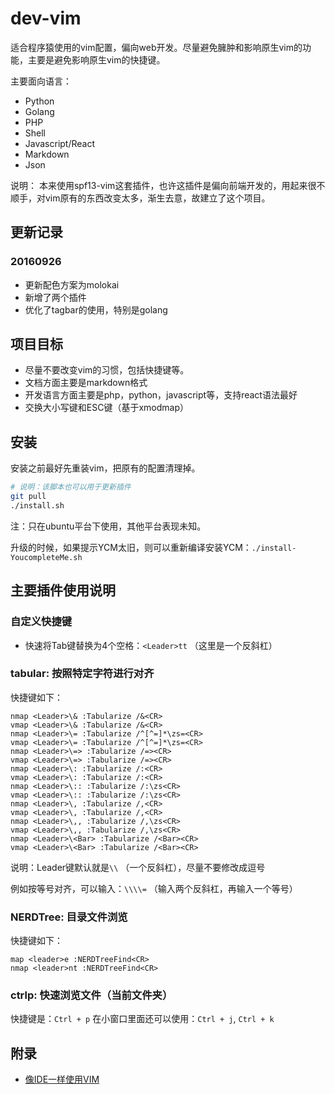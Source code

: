# dev-vim

适合程序猿使用的vim配置，偏向web开发。尽量避免臃肿和影响原生vim的功能，主要是避免影响原生vim的快捷键。

主要面向语言：

- Python
- Golang
- PHP
- Shell
- Javascript/React
- Markdown
- Json

说明：
本来使用spf13-vim这套插件，也许这插件是偏向前端开发的，用起来很不顺手，对vim原有的东西改变太多，渐生去意，故建立了这个项目。

## 更新记录

### 20160926

- 更新配色方案为molokai
- 新增了两个插件
- 优化了tagbar的使用，特别是golang

## 项目目标

- 尽量不要改变vim的习惯，包括快捷键等。
- 文档方面主要是markdown格式
- 开发语言方面主要是php，python，javascript等，支持react语法最好
- 交换大小写键和ESC键（基于xmodmap）

## 安装

安装之前最好先重装vim，把原有的配置清理掉。

```sh 
# 说明：该脚本也可以用于更新插件
git pull
./install.sh 
```

注：只在ubuntu平台下使用，其他平台表现未知。

升级的时候，如果提示YCM太旧，则可以重新编译安装YCM：`./install-YoucompleteMe.sh`


## 主要插件使用说明

### 自定义快捷键

- 快速将Tab键替换为4个空格：`<Leader>tt` （这里是一个反斜杠）

### tabular: 按照特定字符进行对齐

快捷键如下：

```
nmap <Leader>\& :Tabularize /&<CR>
vmap <Leader>\& :Tabularize /&<CR>
nmap <Leader>\= :Tabularize /^[^=]*\zs=<CR>
vmap <Leader>\= :Tabularize /^[^=]*\zs=<CR>
nmap <Leader>\=> :Tabularize /=><CR>
vmap <Leader>\=> :Tabularize /=><CR>
nmap <Leader>\: :Tabularize /:<CR>
vmap <Leader>\: :Tabularize /:<CR>
nmap <Leader>\:: :Tabularize /:\zs<CR>
vmap <Leader>\:: :Tabularize /:\zs<CR>
nmap <Leader>\, :Tabularize /,<CR>
vmap <Leader>\, :Tabularize /,<CR>
nmap <Leader>\,, :Tabularize /,\zs<CR>
vmap <Leader>\,, :Tabularize /,\zs<CR>
nmap <Leader>\<Bar> :Tabularize /<Bar><CR>
vmap <Leader>\<Bar> :Tabularize /<Bar><CR>
```

说明：Leader键默认就是`\\` （一个反斜杠），尽量不要修改成逗号

例如按等号对齐，可以输入：`\\\\=` （输入两个反斜杠，再输入一个等号）

### NERDTree: 目录文件浏览

快捷键如下：

```
map <leader>e :NERDTreeFind<CR>
nmap <leader>nt :NERDTreeFind<CR>
```

### ctrlp: 快速浏览文件（当前文件夹）

快捷键是：`Ctrl + p`
在小窗口里面还可以使用：`Ctrl + j`, `Ctrl + k`

## 附录

- [像IDE一样使用VIM](https://github.com/yangyangwithgnu/use_vim_as_ide)

